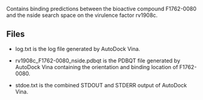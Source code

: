 Contains binding predictions between the bioactive compound F1762-0080 and the nside search space on the virulence factor rv1908c.

## Files

- log.txt is the log file generated by AutoDock Vina.

- rv1908c_F1762-0080_nside.pdbqt is the PDBQT file generated by AutoDock Vina containing the orientation and binding location of F1762-0080.

- stdoe.txt is the combined STDOUT and STDERR output of AutoDock Vina.

